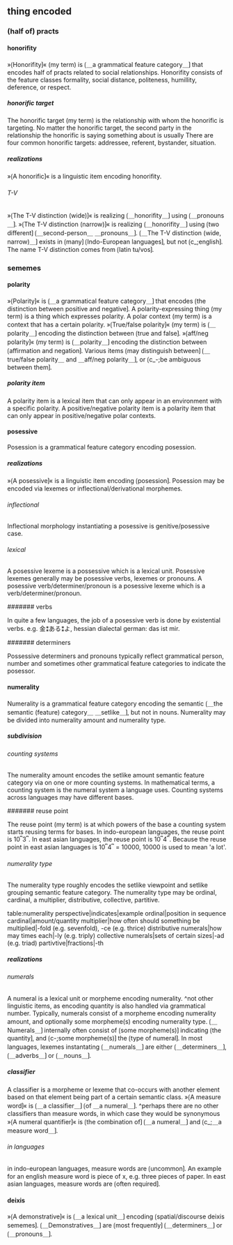 ## thing encoded

### (half of) practs

#### honorifity

»⟮Honorifity⟯« (my term) is ⟮＿a grammatical feature category＿⟯ that encodes half of practs related to social relationships.
Honorifity consists of the feature classes formality, social distance, politeness, humillity, deference, or respect.

##### honorific target

The honorific target (my term) is the relationship with whom the honorific is targeting.
No matter the honorific target, the second party in the relationship the honorific is saying something about is usually
There are four common honorific targets: addressee, referent, bystander, situation.

##### realizations

»⟮A honorific⟯« is a linguistic item encoding honorifity.

###### T-V

»⟮The T-V distinction (wide)⟯« is realizing ⟮＿honorifity＿⟯ using ⟮＿pronouns＿⟯.
»⟮The T-V distinction (narrow)⟯« is realizing ⟮＿honorifity＿⟯ using ⟮two different⟯ ⟮＿second-person＿ ＿pronouns＿⟯.
⟮＿The T-V distinction (wide, narrow)＿⟯ exists in ⟮many⟯ ⟮Indo-European languages⟯, but not ⟮c_;english⟯.
The name T-V distinction comes from ⟮latin tu/vos⟯.

### sememes

#### polarity

»⟮Polarity⟯« is ⟮＿a grammatical feature category＿⟯ that encodes ⟮the distinction between positive and negative⟯.
A polarity-expressing thing (my term) is a thing which expresses polarity.
A polar context (my term) is a context that has a certain polarity.
»⟮True/false polarity⟯« (my term) is ⟮＿polarity＿⟯ encoding the distinction between ⟮true and false⟯.
»⟮aff/neg polarity⟯« (my term) is ⟮＿polarity＿⟯ encoding the distinction between ⟮affirmation and negation⟯.
Various items ⟮may distinguish between⟯ ⟮＿true/false polarity＿ and ＿aff/neg polarity＿⟯, or ⟮c_-;be ambiguous between them⟯.

##### polarity item

A polarity item is a lexical item that can only appear in an environment with a specific polarity.
A positive/negative polarity item is a polarity item that can only appear in positive/negative polar contexts.

#### posessive

Posession is a grammatical feature category encoding posession.

##### realizations

»⟮A posessive⟯« is a linguistic item encoding ⟮posession⟯.
Posession may be encoded via lexemes or inflectional/derivational morphemes.

###### inflectional

Inflectional morphology instantiating a posessive is genitive/posessive case.

###### lexical

A posessive lexeme is a possessive which is a lexical unit.
Posessive lexemes generally may be posessive verbs, lexemes or pronouns.
A posessive verb/determiner/pronoun is a posessive lexeme which is a verb/determiner/pronoun.

####### verbs

In quite a few languages, the job of a posessive verb is done by existential verbs.
e.g. 金⁑ある⁑よ, hessian dialectal german: das ist mir.

####### determiners

Possessive determiners and pronouns typically reflect grammatical person, number and sometimes other grammatical feature categories to indicate the posessor.

#### numerality

Numerality is a grammatical feature category encoding the semantic ⟮＿the semantic (feature) category＿ ＿setlike＿⟯, but not in nouns.
Numerality may be divided into numerality amount and numerality type.

##### subdivision

###### counting systems

The numerality amount encodes the setlike amount semantic feature category via on one or more counting systems.
In mathematical terms, a counting system is the numeral system a language uses.
Counting systems across languages may have different bases.

####### reuse point

The reuse point (my term) is at which powers of the base a counting system starts reusing terms for bases.
In indo-european languages, the reuse point is 10⎴3⎴.
In east asian languages, the reuse point is 10⎴4⎴.
Because the reuse point in east asian languages is 10⎴4⎴ = 10000, 10000 is used to mean 'a lot'.

###### numerality type

The numerality type roughly encodes the setlike viewpoint and setlike grouping semantic feature category.
The numerality type may be ordinal, cardinal, a multiplier, distributive, collective, partitive.

table:numerality perspective|indicates|example
ordinal|position in sequence
cardinal|amount/quantity
multiplier|how often should something be multiplied|-fold (e.g. sevenfold), -ce (e.g. thrice)
distributive numerals|how may times each|-ly (e.g. triply)
collective numerals|sets of certain sizes|-ad (e.g. triad)
partivtive|fractions|-th

##### realizations

###### numerals

A numeral is a lexical unit or morpheme encoding numerality.
^not other linguistic items, as encoding quantity is also handled via grammatical number.
Typically, numerals consist of a morpheme encoding numerality amount, and optionally some morpheme(s) encoding numerality type.
⟮＿Numerals＿⟯ internally often consist of ⟮some morpheme(s)⟯ indicating ⟮the quantity⟯, and ⟮c-;some morpheme(s)⟯ the ⟮type of numeral⟯.
In most languages, lexemes instantating ⟮＿numerals＿⟯ are either ⟮＿determiners＿⟯, ⟮＿adverbs＿⟯ or ⟮＿nouns＿⟯.

##### classifier

A classifier is a morpheme or lexeme that co-occurs with another element based on that element being part of a certain semantic class.
»⟮A measure word⟯« is ⟮＿a classifier＿⟯ ⟮of ＿a numeral＿⟯.
^perhaps there are no other classifiers than measure words, in which case they would be synonymous
»⟮A numeral quantifier⟯« is ⟮the combination of⟯ ⟮＿a numeral＿⟯ and ⟮c_;＿a measure word＿⟯.

###### in languages

in indo-european languages, measure words are ⟮uncommon⟯.
An example for an english measure word is piece of x, e.g. three pieces of paper.
In east asian languages, measure words are ⟮often required⟯.



#### deixis

»⟮A demonstrative⟯« is ⟮＿a lexical unit＿⟯ encoding ⟮spatial/discourse deixis sememes⟯.
⟮＿Demonstratives＿⟯ are ⟮most frequently⟯ ⟮＿determiners＿⟯ or ⟮＿pronouns＿⟯.